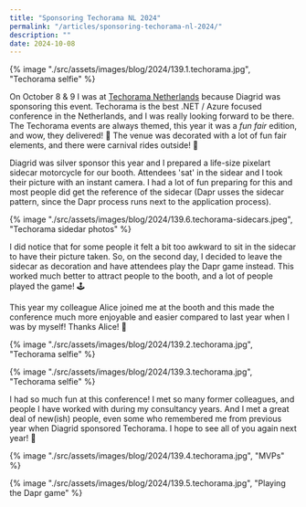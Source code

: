 ```yaml
---
title: "Sponsoring Techorama NL 2024"
permalink: "/articles/sponsoring-techorama-nl-2024/"
description: ""
date: 2024-10-08
---
```


{% image "./src/assets/images/blog/2024/139.1.techorama.jpg", "Techorama selfie" %}

On October 8 & 9 I was at [Techorama Netherlands](https://techorama.nl/) because Diagrid was sponsoring this event. Techorama is the best .NET / Azure focused conference in the Netherlands, and I was really looking forward to be there. The Techorama events are always themed, this year it was a _fun fair_ edition, and wow, they delivered! 🎉 The venue was decorated with a lot of fun fair elements, and there were carnival rides outside! 🎡

Diagrid was silver sponsor this year and I prepared a life-size pixelart sidecar motorcycle for our booth. Attendees 'sat' in the sidear and I took their picture with an instant camera. I had a lot of fun preparing for this and most people did get the reference of the sidecar (Dapr usses the sidecar pattern, since the Dapr process runs next to the application process).

{% image "./src/assets/images/blog/2024/139.6.techorama-sidecars.jpeg", "Techorama sidedar photos" %}

I did notice that for some people it felt a bit too awkward to sit in the sidecar to have their picture taken. So, on the second day, I decided to leave the sidecar as decoration and have attendees play the Dapr game instead. This worked much better to attract people to the booth, and a lot of people played the game! 🕹️

This year my colleague Alice joined me at the booth and this made the conference much more enjoyable and easier compared to last year when I was by myself! Thanks Alice! 🙏

{% image "./src/assets/images/blog/2024/139.2.techorama.jpg", "Techorama selfie" %}

{% image "./src/assets/images/blog/2024/139.3.techorama.jpg", "Techorama selfie" %}

I had so much fun at this conference! I met so many former colleagues, and people I have worked with during my consultancy years. And I met a great deal of new(ish) people, even some who remembered me from previous year when Diagrid sponsored Techorama. I hope to see all of you again next year! 👋

{% image "./src/assets/images/blog/2024/139.4.techorama.jpg", "MVPs" %}

{% image "./src/assets/images/blog/2024/139.5.techorama.jpg", "Playing the Dapr game" %}